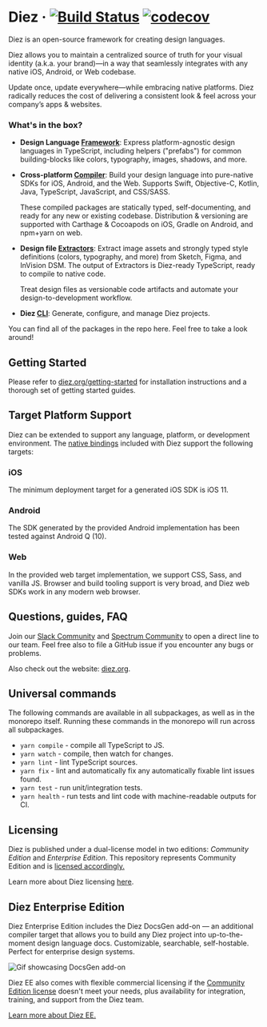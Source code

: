 # Diez &middot; [![Build Status](https://travis-ci.com/diez/diez.svg?token=YuETDnVqzQjQytETzD8J&branch=master)](https://travis-ci.com/diez/diez) [![codecov](https://codecov.io/gh/diez/diez/branch/master/graph/badge.svg?token=pgB9U8YLUU)](https://codecov.io/gh/diez/diez)

Diez is an open-source framework for creating design languages.

Diez allows you to maintain a centralized source of truth for your visual identity (a.k.a. your brand)—in a way that seamlessly integrates with any native iOS, Android, or Web codebase.

Update once, update everywhere—while embracing native platforms.  Diez radically reduces the cost of delivering a consistent look & feel across your company’s apps & websites.


### What's in the box?

 * **Design Language [Framework](https://github.com/diez/diez/tree/master/src/framework)**: Express platform-agnostic design languages in TypeScript, including helpers ("prefabs") for common building-blocks like colors, typography, images, shadows, and more.
 * **Cross-platform [Compiler](https://github.com/diez/diez/tree/master/src/compiler)**:  Build your design language into pure-native SDKs for iOS, Android, and the Web.  Supports Swift, Objective-C, Kotlin, Java, TypeScript, JavaScript, and CSS/SASS.

   These compiled packages are statically typed, self-documenting, and ready for any new or existing codebase. Distribution & versioning are supported with Carthage & Cocoapods on iOS, Gradle on Android, and npm+yarn on web.
 * **Design file [Extractors](https://github.com/diez/diez/tree/master/src/extractors)**: Extract image assets and strongly typed style definitions (colors, typography, and more) from Sketch, Figma, and InVision DSM.  The output of Extractors is Diez-ready TypeScript, ready to compile to native code.

   Treat design files as versionable code artifacts and automate your design-to-development workflow.
 * **Diez [CLI](https://github.com/diez/diez/tree/master/src/cli)**: Generate, configure, and manage Diez projects.

You can find all of the packages in the repo here. Feel free to take a look around!

## Getting Started

Please refer to [diez.org/getting-started](https://diez.org/getting-started) for installation instructions and a thorough set of getting started guides.

## Target Platform Support

Diez can be extended to support any language, platform, or development environment. The [native bindings](https://diez.org/glossary/#bindings) included with Diez support the following targets:

### iOS

The minimum deployment target for a generated iOS SDK is iOS 11.

### Android

The SDK generated by the provided Android implementation has been tested against Android Q (10).

### Web

In the provided web target implementation, we support CSS, Sass, and vanilla JS. Browser and build tooling support is very broad, and Diez web SDKs work in any modern web browser.

## Questions, guides, FAQ

Join our [Slack Community](https://join.slack.com/t/dieznative/shared_invite/enQtNzEzNzM2OTg4NDA1LTA4NWZiMTNlZTgzNTY3Yzg2ODdjY2Y1MzBjMjdlY2FlNjljMmI3ZTgzMmQ4ODk1MDdlMTcyMTUzMjNmZWI4YjU) and [Spectrum Community](https://spectrum.chat/diez) to open a direct line to our team. Feel free also to file a GitHub issue if you encounter any bugs or problems.

Also check out the website: [diez.org](https://diez.org/).


## Universal commands

The following commands are available in all subpackages, as well as in the monorepo itself. Running these commands in the monorepo will run across all subpackages.

 * `yarn compile` - compile all TypeScript to JS.
 * `yarn watch` - compile, then watch for changes.
 * `yarn lint` - lint TypeScript sources.
 * `yarn fix` - lint and automatically fix any automatically fixable lint issues found.
 * `yarn test` - run unit/integration tests.
 * `yarn health` - run tests and lint code with machine-readable outputs for CI.


## Licensing

Diez is published under a dual-license model in two editions:  *Community Edition* and *Enterprise Edition*.  This repository represents Community Edition and is [licensed accordingly.](https://github.com/diez/diez/blob/master/LICENSE.md)

Learn more about Diez licensing [here](https://diez.org/licensing/).

## Diez Enterprise Edition

Diez Enterprise Edition includes the Diez DocsGen add-on — an additional compiler target that allows you to build any Diez project into up-to-the-moment design language docs.  Customizable, searchable, self-hostable. Perfect for enterprise design systems.

![Gif showcasing DocsGen add-on](https://user-images.githubusercontent.com/4419992/68873716-a84a7f80-06c5-11ea-8519-4f9f2304cdd3.gif)

Diez EE also comes with flexible commercial licensing if the [Community Edition license](https://diez.org/licensing/) doesn't meet your needs, plus availability for integration, training, and support from the Diez team.

[Learn more about Diez EE.](https://diez.org/#enterprise-grade)
